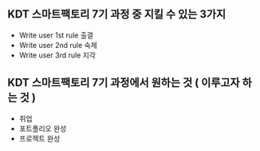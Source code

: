## KDT 스마트팩토리 7기 과정 중 지킬 수 있는 3가지
- Write user 1st rule 출결
- Write user 2nd rule 숙제
- Write user 3rd rule 지각

## KDT 스마트팩토리 7기 과정에서 원하는 것 ( 이루고자 하는 것 )
- 취업
- 포트폴리오 완성
- 프로젝트 완성